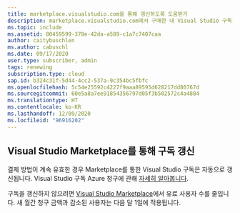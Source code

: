 ```yaml
---
title: marketplace.visualstudio.com을 통해 갱신하도록 도움받기
description: marketplace.visualstudio.com에서 구매한 내 Visual Studio 구독을 갱신하도록 도와주세요.
ms.topic: include
ms.assetid: 80459599-378e-42da-a589-c1a7c7407caa
author: caitybuschlen
ms.author: cabuschl
ms.date: 09/17/2020
user.type: subscriber, admin
tags: renewing
subscription.type: cloud
sap.id: b324c31f-5d44-4cc2-537a-9c354bc5fbfc
ms.openlocfilehash: 5c54e25592c4227f9aaa89595d628217dd80767d
ms.sourcegitcommit: 60e5a8a7ee91854356797d05f3b502572c4a4884
ms.translationtype: HT
ms.contentlocale: ko-KR
ms.lasthandoff: 12/09/2020
ms.locfileid: "96916202"
---
```

## <a name="renewing-subscriptions-through-visual-studio-marketplace"></a>Visual Studio Marketplace를 통해 구독 갱신 

결제 방법이 계속 유효한 경우 Marketplace를 통한 Visual Studio 구독은 자동으로 갱신됩니다. Visual Studio 구독 Azure 청구에 관해 [자세히 알아봅니다](https://docs.microsoft.com/visualstudio/subscriptions/vscloud-billing-faq). 

구독을 갱신하지 않으려면 [Visual Studio Marketplace](https://marketplace.visualstudio.com/subscriptions)에서 유료 사용자 수를 줄입니다. 새 월간 청구 금액과 감소된 사용자는 다음 달 1일에 적용됩니다. 